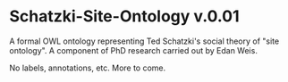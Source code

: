 Schatzki-Site-Ontology v.0.01
======================

A formal OWL ontology representing Ted Schatzki's social theory of "site ontology". A component of PhD research carried out by Edan Weis.

No labels, annotations, etc.  More to come.


